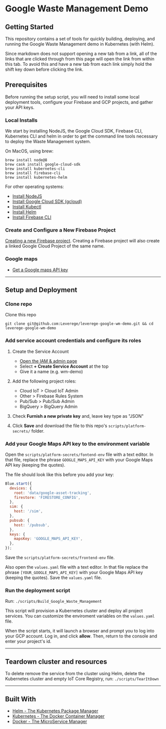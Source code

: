 # Google Waste Management Demo

## Getting Started

This repository contains a set of tools for quickly building, deploying, and running the Google Waste Management demo in Kubernetes (with Helm).

Since markdown does not support opening a new tab from a link, all of the links that are clicked through from this page will open the link from within this tab. To avoid this and have a new tab from each link simply hold the shift key down before clicking the link.

## Prerequisites

Before running the setup script, you will need to install some local deployment tools, configure your Firebase and GCP projects, and gather your API keys.

### Local Installs

We start by installing NodeJS, the Google Cloud SDK, Firebase CLI, Kubernetes CLI and helm in order to get the command line tools necessary to deploy the Waste Management system.

On MacOS, using brew:

```
brew install node@8
brew cask install google-cloud-sdk
brew install kubernetes-cli
brew install firebase-cli
brew install kubernetes-helm
```

For other operating systems:

* [Install NodeJS](https://nodejs.org/en/download)
* [Install Google Cloud SDK (gcloud)](https://cloud.google.com/sdk/install)
* [Install Kubectl](https://kubernetes.io/docs/tasks/tools/install-kubectl/#install-kubectl)
* [Install Helm](https://docs.helm.sh/using_helm/#installing-helm)
* [Install Firebase CLI](https://github.com/firebase/firebase-tools#installation)

### Create and Configure a New Firebase Project

[Creating a new Firebase project](https://console.firebase.google.com/). Creating a Firebase project will also create a linked Google Cloud Project of the same name.

### Google maps

* [Get a Google maps API key](https://developers.google.com/maps/documentation/javascript/get-api-key)

---

## Setup and Deployment

### Clone repo

Clone this repo

    git clone git@github.com:Leverege/leverege-google-wm-demo.git && cd leverege-google-wm-demo

### Add service account credentials and configure its roles

1. Create the Service Account

    * [Open the IAM & admin page](https://console.cloud.google.com/iam-admin/serviceaccounts)
    * Select **+ Create Service Account** at the top
    * Give it a name (e.g. wm-demo)

2. Add the following project roles:

    * Cloud IoT > Cloud IoT Admin
    * Other > Firebase Rules System
    * Pub/Sub > Pub/Sub Admin
    * BigQuery > BigQuery Admin

3. Check **Furnish a new private key** and, leave key type as "JSON"

4. Click **Save** and download the file to this repo's `scripts/platform-secrets/` folder.

### Add your Google Maps API key to the environment variable

Open the `scripts/platform-secrets/fontend-env` file with a text editor. In that file, replace the phrase `GOOGLE_MAPS_API_KEY` with your Google Maps API key (keeping the quotes). 

The file should look like this before you add your key:

```javascript
Blue.start({
  devices: {
    root: 'data/google-asset-tracking',
    firestore: 'FIRESTORE_CONFIG',
  },
  sim: {
    host: '/sim',
  },
  pubsub: {
    host: '/pubsub',
  },
  keys: {
    mapsKey: 'GOOGLE_MAPS_API_KEY',
  },
});
```

Save the `scripts/platform-secrets/frontend-env` file.

Also open the `values.yaml` file with a text editor. In that file replace the phrase `[YOUR_GOOGLE_MAPS_API_KEY]` with your Google Maps API key (keeping the quotes). Save the `values.yaml` file.

### Run the deployment script

Run:
  `./scripts/Build_Google_Waste_Management`

This script will provision a Kubernetes cluster and deploy all project services. You can customize the enviroment variables on the `values.yaml` file.

When the script starts, it will launch a browser and prompt you to log into your GCP account. Log in, and click **allow**. Then, return to the console and enter your project's id.

---

## Teardown cluster and resources

To delete remove the service from the cluster using Helm, delete the Kubernetes cluster and empty IoT Core Registry, run:
  `./scripts/TearItDown`

---

## Built With

* [Helm - The Kubernetes Package Manager](https://helm.sh/)
* [Kubernetes - The Docker Container Manager](https://kubernetes.io/)
* [Docker - The MicroService Manager](https://www.docker.com/)
